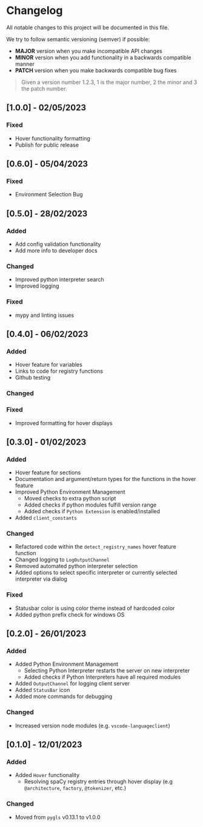 # Changelog

All notable changes to this project will be documented in this file.

We try to follow semantic versioning (semver) if possible:

- **MAJOR** version when you make incompatible API changes
- **MINOR** version when you add functionality in a backwards compatible manner
- **PATCH** version when you make backwards compatible bug fixes

> Given a version number 1.2.3, 1 is the major number, 2 the minor and 3 the patch number.

## [1.0.0] - 02/05/2023

### Fixed

- Hover functionality formatting
- Publish for public release

## [0.6.0] - 05/04/2023

### Fixed

- Environment Selection Bug

## [0.5.0] - 28/02/2023

### Added

- Add config validation functionality
- Add more info to developer docs

### Changed

- Improved python interpreter search
- Improved logging

### Fixed

- mypy and linting issues

## [0.4.0] - 06/02/2023

### Added

- Hover feature for variables
- Links to code for registry functions
- Github testing

### Changed

### Fixed

- Improved formatting for hover displays

## [0.3.0] - 01/02/2023

### Added

- Hover feature for sections
- Documentation and argument/return types for the functions in the hover feature
- Improved Python Environment Management
  - Moved checks to extra python script
  - Added checks if python modules fulfill version range
  - Added checks if `Python Extension` is enabled/installed
- Added `client_constants`

### Changed

- Refactored code within the `detect_registry_names` hover feature function
- Changed logging to `LogOutputChannel`
- Removed automated python interpreter selection
- Added options to select specific interpreter or currently selected interpreter via dialog

### Fixed

- Statusbar color is using color theme instead of hardcoded color
- Added python prefix check for windows OS

## [0.2.0] - 26/01/2023

### Added

- Added Python Environment Management
  - Selecting Python Interpreter restarts the server on new interpreter
  - Added checks if Python Interpreters have all required modules
- Added `OutputChannel` for logging client server
- Added `StatusBar` icon
- Added more commands for debugging

### Changed

- Increased version node modules (e.g. `vscode-languageclient`)

## [0.1.0] - 12/01/2023

### Added

- Added `Hover` functionality
  - Resolving spaCy registry entries through hover display (e.g `@architecture`, `factory`, `@tokenizer`, etc.)

### Changed

- Moved from `pygls` v0.13.1 to v1.0.0
